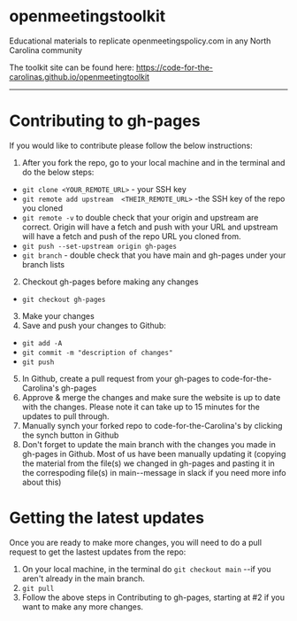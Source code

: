 # openmeetingstoolkit
Educational materials to replicate openmeetingspolicy.com in any North Carolina community

The toolkit site can be found here: https://code-for-the-carolinas.github.io/openmeetingtoolkit


---

# Contributing to gh-pages
If you would like to contribute please follow the below instructions:
1. After you fork the repo, go to your local machine and in the terminal and do the below steps:
  - `git clone <YOUR_REMOTE_URL>` - your SSH key
  - `git remote add upstream  <THEIR_REMOTE_URL>` -the SSH key of the repo you cloned
  - `git remote -v` to double check that your origin and upstream are correct. Origin will have a fetch and push with your URL and upstream will have a fetch and push of the repo URL you cloned from.
  - `git push --set-upstream origin gh-pages`
  - `git branch` - double check that you have main and gh-pages under your branch lists
2. Checkout gh-pages before making any changes
  - `git checkout gh-pages`
3. Make your changes 
4. Save and push your changes to Github:
  - `git add -A`
  - `git commit -m "description of changes"`
  - `git push`
5. In Github, create a pull request from your gh-pages to code-for-the-Carolina's gh-pages
6. Approve & merge the changes and make sure the website is up to date with the changes. Please note it can take up to 15 minutes for the updates to pull through. 
7. Manually synch your forked repo to code-for-the-Carolina's by clicking the synch button in Github
8. Don't forget to update the main branch with the changes you made in gh-pages in Github. Most of us have been manually updating it (copying the material from the file(s) we changed in gh-pages and pasting it in the correspoding file(s) in main--message in slack if you need more info about this)

# Getting the latest updates
Once you are ready to make more changes, you will need to do a pull request to get the lastest updates from the repo:
1. On your local machine, in the terminal do `git checkout main` --if you aren't already in the main branch. 
2. `git pull`
3. Follow the above steps in Contributing to gh-pages, starting at #2 if you want to make any more changes. 

